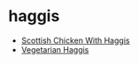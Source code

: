 # haggis

 * [Scottish Chicken With Haggis](../../index/s/scottish-chicken-with-haggis.json)
 * [Vegetarian Haggis](../../index/v/vegetarian-haggis.json)
